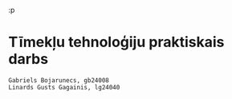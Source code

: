 :p 
# Tīmekļu tehnoloģiju praktiskais darbs 

    Gabriels Bojarunecs, gb24008
    Linards Gusts Gagainis, lg24040
